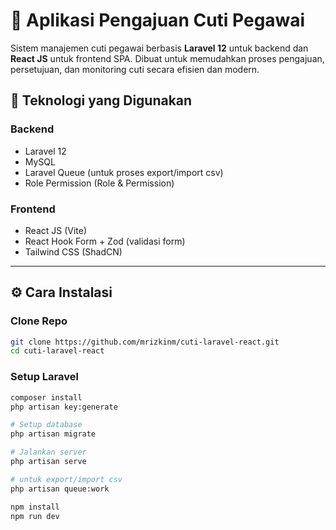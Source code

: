 # 📝 Aplikasi Pengajuan Cuti Pegawai

Sistem manajemen cuti pegawai berbasis **Laravel 12** untuk backend dan **React JS** untuk frontend SPA. Dibuat untuk memudahkan proses pengajuan, persetujuan, dan monitoring cuti secara efisien dan modern.

## 🔧 Teknologi yang Digunakan

### Backend
- Laravel 12
- MySQL
- Laravel Queue (untuk proses export/import csv)
- Role Permission (Role & Permission)

### Frontend
- React JS (Vite)
- React Hook Form + Zod (validasi form)
- Tailwind CSS (ShadCN)

---

## ⚙️ Cara Instalasi

### Clone Repo
```bash
git clone https://github.com/mrizkinm/cuti-laravel-react.git
cd cuti-laravel-react
```

### Setup Laravel
```bash
composer install
php artisan key:generate

# Setup database
php artisan migrate

# Jalankan server
php artisan serve

# untuk export/import csv
php artisan queue:work

npm install
npm run dev
```